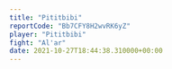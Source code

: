 ```yaml
---
title: "Pititbibi"
reportCode: "Bb7CFY8H2wvRK6yZ"
player: "Pititbibi"
fight: "Al'ar"
date: 2021-10-27T18:44:38.310000+00:00
---
```


